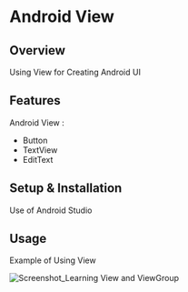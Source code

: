 # Android View

## Overview
Using View for Creating Android UI

## Features
Android View :
- Button
- TextView
- EditText

## Setup & Installation 
Use of Android Studio

## Usage
Example of Using View

![Screenshot_Learning View and ViewGroup](https://user-images.githubusercontent.com/56164259/68088598-59b20f80-fe93-11e9-852d-100761101929.png)
